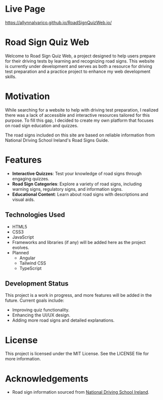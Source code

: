 # Live Page 
https://allynnalvarico.github.io/RoadSignQuizWeb.io/

# Road Sign Quiz Web

Welcome to Road Sign Quiz Web, a project designed to help users prepare for their driving tests by learning and recognizing road signs. This website is currently under development and serves as both a resource for driving test preparation and a practice project to enhance my web development skills.



# Motivation

While searching for a website to help with driving test preparation, I realized there was a lack of accessible and interactive resources tailored for this purpose. To fill this gap, I decided to create my own platform that focuses on road sign education and quizzes.

The road signs included on this site are based on reliable information from National Driving School Ireland's Road Signs Guide.

# Features

- **Interactive Quizzes**: Test your knowledge of road signs through engaging quizzes.
- **Road Sign Categories**: Explore a variety of road signs, including warning signs, regulatory signs, and information signs.
- **Educational Content**: Learn about road signs with descriptions and visual aids.

## Technologies Used

- HTML5
- CSS3
- JavaScript
- Frameworks and libraries (if any) will be added here as the project evolves.
- Planned
	- Angular
	- Tailwind CSS
	- TypeScript

## Development Status

This project is a work in progress, and more features will be added in the future. 
Current goals include:
-  Improving quiz functionality.
-  Enhancing the UI/UX design.
-  Adding more road signs and detailed explanations.

# License

This project is licensed under the MIT License. See the LICENSE file for more information.

# Acknowledgements

 - Road sign information sourced from [National Driving School Ireland](https://nationaldrivingschool.ie/road-signs-ireland/).

